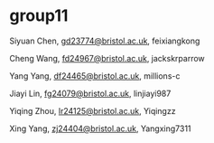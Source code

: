# group11


Siyuan Chen, gd23774@bristol.ac.uk, feixiangkong

Cheng Wang, fd24967@bristol.ac.uk, jackskrparrow

Yang Yang, df24465@bristol.ac.uk, millions-c

Jiayi Lin, fg24079@bristol.ac.uk, linjiayi987

Yiqing Zhou, lr24125@bristol.ac.uk, Yiqingzz

Xing Yang, zj24404@bristol.ac.uk, Yangxing7311
